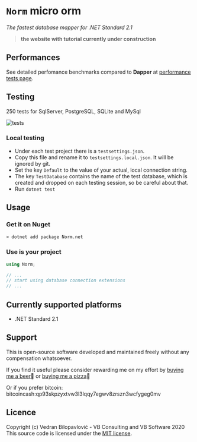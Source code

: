 # `Norm` micro orm

_The fastest database mapper for .NET Standard 2.1_

> **the website with tutorial currently under construction**

## Performances

See detailed perfomance benchmarks compared to **Dapper** at [performance tests page](https://github.com/vb-consulting/Norm.net/blob/master/PERFOMANCE-TESTS.md).

## Testing

250 tests for SqlServer, PostgreSQL, SQLite and MySql

![tests](https://github.com/vb-consulting/Norm.net/workflows/tests/badge.svg)

### Local testing

- Under each test project there is a `testsettings.json`. 
- Copy this file and rename it to `testsettings.local.json`. It will be ignored by git.
- Set the key `Default` to the value of your actual, local connection string.
- The key `TestDatabase` contains the name of the test database, which is created and dropped on each testing session, so be careful about that.
- Run `dotnet test`

## Usage

### Get it on Nuget

```txt
> dotnet add package Norm.net
```

### Use is your project

```csharp
using Norm;

// ...
// start using database connection extensions
// ...
```

## Currently supported platforms

- .NET Standard 2.1

## Support

This is open-source software developed and maintained freely without any compensation whatsoever.

If you find it useful please consider rewarding me on my effort by [buying me a beer](https://www.paypal.me/vbsoftware/5)🍻 or [buying me a pizza](https://www.paypal.me/vbsoftware/10)🍕

Or if you prefer bitcoin:
bitcoincash:qp93skpzyxtvw3l3lqqy7egwv8zrszn3wcfygeg0mv

## Licence

Copyright (c) Vedran Bilopavlović - VB Consulting and VB Software 2020
This source code is licensed under the [MIT license](https://github.com/vbilopav/NoOrm.Net/blob/master/LICENSE).
